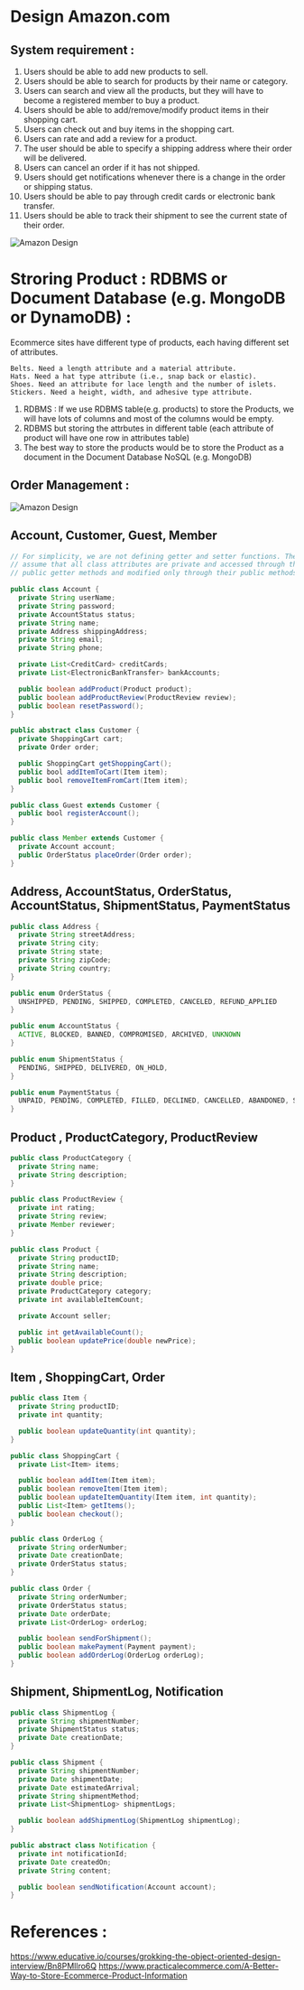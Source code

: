 # Design Amazon.com

## System requirement :

1. Users should be able to add new products to sell.
2. Users should be able to search for products by their name or category.
3. Users can search and view all the products, but they will have to become a registered member to buy a product.
4. Users should be able to add/remove/modify product items in their shopping cart.
5. Users can check out and buy items in the shopping cart.
6. Users can rate and add a review for a product.
7. The user should be able to specify a shipping address where their order will be delivered.
8. Users can cancel an order if it has not shipped.
9. Users should get notifications whenever there is a change in the order or shipping status.
10. Users should be able to pay through credit cards or electronic bank transfer.
11. Users should be able to track their shipment to see the current state of their order.


![Amazon Design](ecommerce-design.PNG?raw=true)

# Stroring Product : RDBMS or Document Database (e.g. MongoDB or DynamoDB) : 

Ecommerce sites have different type of products, each having different set of attributes.
```
Belts. Need a length attribute and a material attribute.
Hats. Need a hat type attribute (i.e., snap back or elastic).
Shoes. Need an attribute for lace length and the number of islets.
Stickers. Need a height, width, and adhesive type attribute.
```
1. RDBMS : If we use RDBMS table(e.g. products) to store the Products, we will have lots of columns and most of the columns would be empty.
2. RDBMS but storing the attrbutes in different table (each attribute of product will have one row in attributes table)
3. The best way to store the products would be to store the Product as a document in the Document Database NoSQL (e.g. MongoDB)


## Order Management :

![Amazon Design](ecommerce-order-management.PNG?raw=true)


## Account, Customer, Guest, Member
```java
// For simplicity, we are not defining getter and setter functions. The reader can
// assume that all class attributes are private and accessed through their respective
// public getter methods and modified only through their public methods function.

public class Account {
  private String userName;
  private String password;
  private AccountStatus status;
  private String name;
  private Address shippingAddress;
  private String email;
  private String phone;

  private List<CreditCard> creditCards;
  private List<ElectronicBankTransfer> bankAccounts;

  public boolean addProduct(Product product);
  public boolean addProductReview(ProductReview review);
  public boolean resetPassword();
}

public abstract class Customer {
  private ShoppingCart cart;
  private Order order;

  public ShoppingCart getShoppingCart();
  public bool addItemToCart(Item item);
  public bool removeItemFromCart(Item item);
}

public class Guest extends Customer {
  public bool registerAccount();
}

public class Member extends Customer {
  private Account account;
  public OrderStatus placeOrder(Order order);
}
```


## Address, AccountStatus, OrderStatus, AccountStatus, ShipmentStatus, PaymentStatus
```java
public class Address {
  private String streetAddress;
  private String city;
  private String state;
  private String zipCode;
  private String country;
}

public enum OrderStatus {
  UNSHIPPED, PENDING, SHIPPED, COMPLETED, CANCELED, REFUND_APPLIED
}

public enum AccountStatus {
  ACTIVE, BLOCKED, BANNED, COMPROMISED, ARCHIVED, UNKNOWN
}

public enum ShipmentStatus {
  PENDING, SHIPPED, DELIVERED, ON_HOLD,
}

public enum PaymentStatus {
  UNPAID, PENDING, COMPLETED, FILLED, DECLINED, CANCELLED, ABANDONED, SETTLING, SETTLED, REFUNDED
}
```

## Product , ProductCategory, ProductReview
```java
public class ProductCategory {
  private String name;
  private String description;
}

public class ProductReview {
  private int rating;
  private String review;
  private Member reviewer;
}

public class Product {
  private String productID;
  private String name;
  private String description;
  private double price;
  private ProductCategory category;
  private int availableItemCount;

  private Account seller;

  public int getAvailableCount();
  public boolean updatePrice(double newPrice);
}

```

## Item , ShoppingCart, Order
```java
public class Item {
  private String productID;
  private int quantity;

  public boolean updateQuantity(int quantity);
}

public class ShoppingCart {
  private List<Item> items;

  public boolean addItem(Item item);
  public boolean removeItem(Item item);
  public boolean updateItemQuantity(Item item, int quantity);
  public List<Item> getItems();
  public boolean checkout();
}

public class OrderLog {
  private String orderNumber;
  private Date creationDate;
  private OrderStatus status;
}

public class Order {
  private String orderNumber;
  private OrderStatus status;
  private Date orderDate;
  private List<OrderLog> orderLog;

  public boolean sendForShipment();
  public boolean makePayment(Payment payment);
  public boolean addOrderLog(OrderLog orderLog);
}
```

## Shipment, ShipmentLog, Notification
```java
public class ShipmentLog {
  private String shipmentNumber;
  private ShipmentStatus status;
  private Date creationDate;
}

public class Shipment {
  private String shipmentNumber;
  private Date shipmentDate;
  private Date estimatedArrival;
  private String shipmentMethod;
  private List<ShipmentLog> shipmentLogs;

  public boolean addShipmentLog(ShipmentLog shipmentLog);
}

public abstract class Notification {
  private int notificationId;
  private Date createdOn;
  private String content;

  public boolean sendNotification(Account account);
}

```

# References :
https://www.educative.io/courses/grokking-the-object-oriented-design-interview/Bn8PMllro6Q
https://www.practicalecommerce.com/A-Better-Way-to-Store-Ecommerce-Product-Information
